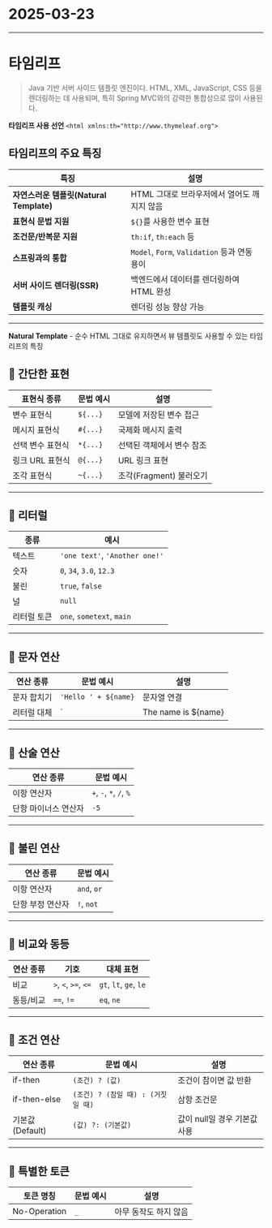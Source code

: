 # 2025-03-23
---

# 타임리프
> Java 기반 서버 사이드 템플릿 엔진이다. HTML, XML, JavaScript, CSS 등을 렌더링하는 데 사용되며,
특히 Spring MVC와의 강력한 통합성으로 많이 사용된다.

**타임리프 사용 선언**
`<html xmlns:th="http://www.thymeleaf.org">`


## 타임리프의 주요 특징

| 특징 | 설명 |
|------|------|
| **자연스러운 템플릿(Natural Template)** | HTML 그대로 브라우저에서 열어도 깨지지 않음 |
| **표현식 문법 지원** | `${}`를 사용한 변수 표현 |
| **조건문/반복문 지원** | `th:if`, `th:each` 등 |
| **스프링과의 통합** | `Model`, `Form`, `Validation` 등과 연동 용이 |
| **서버 사이드 렌더링(SSR)** | 백엔드에서 데이터를 렌더링하여 HTML 완성 |
| **템플릿 캐싱** | 렌더링 성능 향상 가능 |
---

**Natural Template** - 순수 HTML 그대로 유지하면서 뷰 템플릿도 사용할 수 있는 타임리프의 특징

## 🔹 간단한 표현

| 표현식 종류       | 문법 예시       | 설명                         |
|------------------|------------------|------------------------------|
| 변수 표현식       | `${...}`         | 모델에 저장된 변수 접근      |
| 메시지 표현식     | `#{...}`         | 국제화 메시지 출력           |
| 선택 변수 표현식  | `*{...}`         | 선택된 객체에서 변수 참조    |
| 링크 URL 표현식   | `@{...}`         | URL 링크 표현                |
| 조각 표현식       | `~{...}`         | 조각(Fragment) 불러오기      |

---

## 🔹 리터럴

| 종류        | 예시                           |
|-------------|--------------------------------|
| 텍스트      | `'one text'`, `'Another one!'` |
| 숫자        | `0`, `34`, `3.0`, `12.3`        |
| 불린        | `true`, `false`                |
| 널          | `null`                         |
| 리터럴 토큰 | `one`, `sometext`, `main`      |

---

## 🔹 문자 연산

| 연산 종류      | 문법 예시                    | 설명                        |
|----------------|-------------------------------|-----------------------------|
| 문자 합치기    | `'Hello ' + ${name}`         | 문자열 연결                 |
| 리터럴 대체    | `|The name is ${name}|`       | 표현식 삽입 가능한 텍스트  |

---

## 🔹 산술 연산

| 연산 종류             | 문법 예시         |
|------------------------|------------------|
| 이항 연산자            | `+`, `-`, `*`, `/`, `%` |
| 단항 마이너스 연산자  | `-5`              |

---

## 🔹 불린 연산

| 연산 종류          | 문법 예시             |
|---------------------|------------------------|
| 이항 연산자         | `and`, `or`           |
| 단항 부정 연산자    | `!`, `not`            |

---

## 🔹 비교와 동등

| 연산 종류   | 기호            | 대체 표현 |
|--------------|------------------|-------------|
| 비교         | `>`, `<`, `>=`, `<=` | `gt`, `lt`, `ge`, `le` |
| 동등/비교    | `==`, `!=`         | `eq`, `ne`              |

---

## 🔹 조건 연산

| 연산 종류           | 문법 예시                             | 설명                       |
|----------------------|----------------------------------------|----------------------------|
| if-then              | `(조건) ? (값)`                        | 조건이 참이면 값 반환     |
| if-then-else         | `(조건) ? (참일 때) : (거짓일 때)`     | 삼항 조건문                |
| 기본값(Default)      | `(값) ?: (기본값)`                     | 값이 null일 경우 기본값 사용 |

---

## 🔹 특별한 토큰

| 토큰 명칭     | 문법 예시 | 설명                  |
|----------------|------------|-----------------------|
| No-Operation    | `_`        | 아무 동작도 하지 않음 |